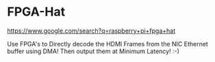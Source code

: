# FPGA-Hat
https://www.google.com/search?q=raspberry+pi+fpga+hat

Use FPGA's to Directly decode the HDMI Frames from the NIC Ethernet buffer using DMA! Then output them at Minimum Latency! :-)
